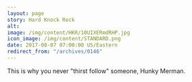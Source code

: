 ```yaml
---
layout: page
story: Hard Knock Rock
alt:
image: /img/content/HKR/10UIXERmdRHP.jpg
icon_image: /img/content/STANDARD.png
date: 2017-08-07 07:00:00 US/Eastern
redirect_from: "/archives/0146"
---
```

This is why you never "thirst follow" someone, Hunky Merman.
